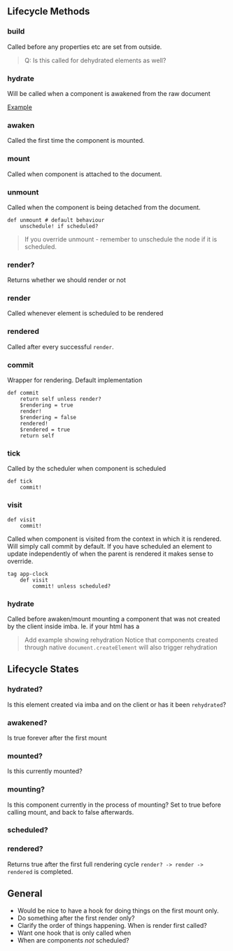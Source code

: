 ## Lifecycle Methods

### build

Called before any properties etc are set from outside.

> Q: Is this called for dehydrated elements as well?

### hydrate

Will be called when a component is awakened from the raw document

[Example](/examples/lifecycle-hydrate)

### awaken

Called the first time the component is mounted. 

### mount

Called when component is attached to the document.

### unmount

Called when the component is being detached from the document.

```imba
def unmount # default behaviour
    unschedule! if scheduled?
```

> If you override unmount - remember to unschedule the node if it is scheduled.

### render?

Returns whether we should render or not

### render

Called whenever element is scheduled to be rendered

### rendered

Called after every successful `render`.

### commit

Wrapper for rendering. Default implementation

```imba
def commit
    return self unless render?
    $rendering = true
    render!
    $rendering = false
    rendered!
    $rendered = true
    return self
```

### tick

Called by the scheduler when component is scheduled

```imba
def tick
    commit!
```


### visit

```imba
def visit
    commit!
```

Called when component is visited from the context in which it is rendered. Will simply call commit by default. If you have scheduled an element to update independently of when the parent is rendered it makes sense to override.

```imba
tag app-clock
    def visit
        commit! unless scheduled?
```

### hydrate

Called before awaken/mount mounting a component that was not created by the client inside imba. Ie. if your html has a 

> Add example showing rehydration
> Notice that components created through native `document.createElement` will also trigger rehydration

## Lifecycle States

### hydrated?

Is this element created via imba and on the client or has it been `rehydrated`?

### awakened?

Is true forever after the first mount

### mounted?

Is this currently mounted? 

### mounting?

Is this component currently in the process of mounting? Set to true before calling mount, and back to false afterwards.

### scheduled?

### rendered?

Returns true after the first full rendering cycle `render? -> render -> rendered` is completed.

## General

- Would be nice to have a hook for doing things on the first mount only.
- Do something after the first render only?
- Clarify the order of things happening. When is render first called?
- Want one hook that is only called when 
- When are components _not_ scheduled?
